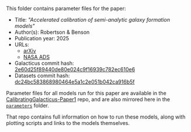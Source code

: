 This folder contains parameter files for the paper:

* Title: _"Accelerated calibration of semi-analytic galaxy formation models"_
* Author(s): Robertson & Benson
* Publication year: 2025
* URLs:
  * [arXiv]()
  * [NASA ADS]()
* Galacticus commit hash: [2e60d25f89440de80e024c9f16939c782ec610e6](https://github.com/galacticusorg/galacticus/commit/2e60d25f89440de80e024c9f16939c782ec610e6)
* Datasets commit hash: [dc24bc583868980464e5a1c2e051b042ca916b5f](https://github.com/galacticusorg/datasets/commit/dc24bc583868980464e5a1c2e051b042ca916b5f)

Parameter files for all models run for this paper are available in the [CalibratingGalacticus-Paper1](https://github.com/Andrew-Robertson/CalibratingGalacticus-Paper1) repo, and are also mirrored here in the [`parameters`](https://github.com/galacticusorg/galacticusPublications/tree/master/2025/Calibrating%20Galacticus/parameters) folder.

That repo contains full information on how to run these models, along with plotting scripts and links to the models themselves.
